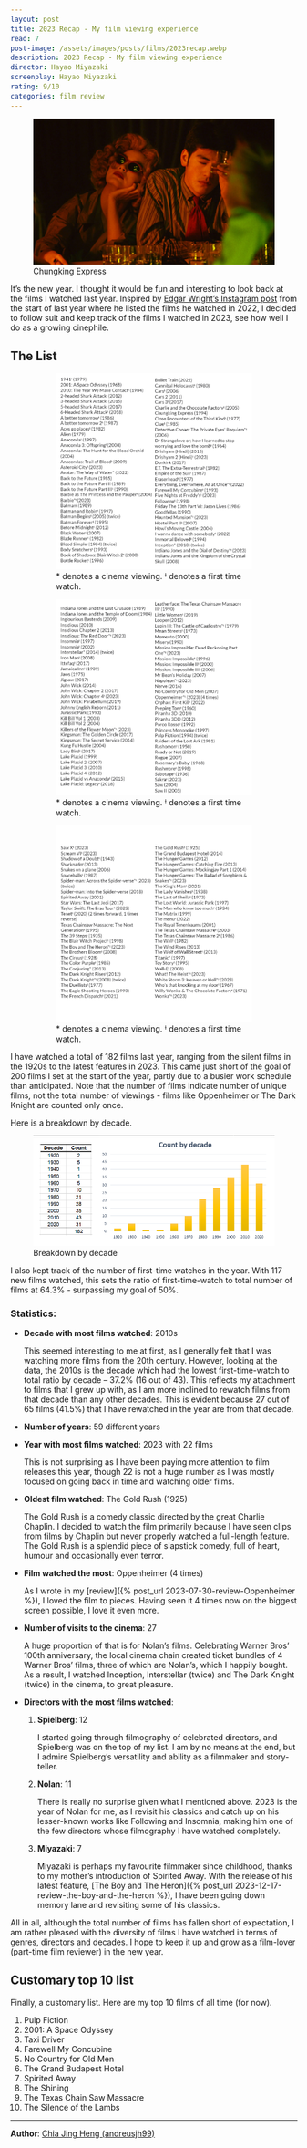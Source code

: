```yaml
---
layout: post
title: 2023 Recap - My film viewing experience
read: 7
post-image: /assets/images/posts/films/2023recap.webp
description: 2023 Recap - My film viewing experience
director: Hayao Miyazaki
screenplay: Hayao Miyazaki
rating: 9/10
categories: film review
---
```


<figure class="film">
  <img src="/assets/images/posts/films/2023recap.webp" alt="Chungking Express movie still">
  <figcaption><i class="fa-solid fa-film"></i> Chungking Express</figcaption>
</figure>

It’s the new year. I thought it would be fun and interesting to look back at the films I watched last year. Inspired by <a href="https://www.instagram.com/p/Cm057BcL-JK/" target="_blank">Edgar Wright’s Instagram post</a> from the start of last year where he listed the films he watched in 2022, I decided to follow suit and keep track of the films I watched in 2023, see how well I do as a growing cinephile.

## The List

<figure>
  <figure class="film">
    <img src="/assets/images/posts/films/movie1.webp" alt="Part 1 of list">
    <figcaption><i class="fa-solid"></i> * denotes a cinema viewing. ꭞ denotes a first time watch.</figcaption>
  </figure>
  <figure class="film">
    <img src="/assets/images/posts/films/movie2.webp" alt="Part 2 of list">
    <figcaption><i class="fa-solid"></i> * denotes a cinema viewing. ꭞ denotes a first time watch.</figcaption>
  </figure>
  <figure class="film">
    <img src="/assets/images/posts/films/movie3.webp" alt="Part 3 of list">
    <figcaption><i class="fa-solid"></i> * denotes a cinema viewing. ꭞ denotes a first time watch.</figcaption>
  </figure>  
</figure>

I have watched a total of 182 films last year, ranging from the silent films in the 1920s to the latest features in 2023. This came just short of the goal of 200 films I set at the start of the year, partly due to a busier work schedule than anticipated. Note that the number of films indicate number of unique films, not the total number of viewings - films like Oppenheimer or The Dark Knight are counted only once.

Here is a breakdown by decade.


<figure class="film">
  <img src="/assets/images/posts/films/movie4.webp" alt="Breakdown by decade">
  <figcaption><i class="fa-solid"></i>Breakdown by decade</figcaption>
</figure>

I also kept track of the number of first-time watches in the year. With 117 new films watched, this sets the ratio of first-time-watch to total number of films at 64.3% - surpassing my goal of 50%.

### Statistics:
-	<b>Decade with most films watched</b>: 2010s

    This seemed interesting to me at first, as I generally felt that I was watching more films from the 20th century. However, looking at the data, the 2010s is the decade which had the lowest first-time-watch to total ratio by decade – 37.2% (16 out of 43). This reflects my attachment to films that I grew up with, as I am more inclined to rewatch films from that decade than any other decades. This is evident because 27 out of 65 films (41.5%) that I have rewatched in the year are from that decade.

-	<b>Number of years</b>: 59 different years

-	<b>Year with most films watched</b>: 2023 with 22 films

    This is not surprising as I have been paying more attention to film releases this year, though 22 is not a huge number as I was mostly focused on going back in time and watching older films.

-	<b>Oldest film watched</b>: The Gold Rush (1925)

    The Gold Rush is a comedy classic directed by the great Charlie Chaplin. I decided to watch the film primarily because I have seen clips from films by Chaplin but never properly watched a full-length feature. The Gold Rush is a splendid piece of slapstick comedy, full of heart, humour and occasionally even terror.

-	<b>Film watched the most</b>: Oppenheimer (4 times)

    As I wrote in my [review]({% post_url 2023-07-30-review-Oppenheimer %}), I loved the film to pieces. Having seen it 4 times now on the biggest screen possible, I love it even more.

-	<b>Number of visits to the cinema</b>: 27

    A huge proportion of that is for Nolan’s films. Celebrating Warner Bros’ 100th anniversary, the local cinema chain created ticket bundles of 4 Warner Bros’ films, three of which are Nolan’s, which I happily bought. As a result, I watched Inception, Interstellar (twice) and The Dark Knight (twice) in the cinema, to great pleasure.

-	<b>Directors with the most films watched</b>:
    1.	<b>Spielberg</b>: 12
        
        I started going through filmography of celebrated directors, and Spielberg was on the top of my list. I am by no means at the end, but I admire Spielberg’s versatility and ability as a filmmaker and story-teller.

    2.	<b>Nolan</b>: 11

        There is really no surprise given what I mentioned above. 2023 is the year of Nolan for me, as I revisit his classics and catch up on his lesser-known works like Following and Insomnia, making him one of the few directors whose filmography I have watched completely.

    3.	<b>Miyazaki</b>: 7

        Miyazaki is perhaps my favourite filmmaker since childhood, thanks to my mother’s introduction of Spirited Away. With the release of his latest feature, [The Boy and The Heron]({% post_url 2023-12-17-review-the-boy-and-the-heron %}), I have been going down memory lane and revisiting some of his classics.

All in all, although the total number of films has fallen short of expectation, I am rather pleased with the diversity of films I have watched in terms of genres, directors and decades. I hope to keep it up and grow as a film-lover (part-time film reviewer) in the new year.

## Customary top 10 list

Finally, a customary list. Here are my top 10 films of all time (for now).

1.	Pulp Fiction
2.	2001: A Space Odyssey
3.	Taxi Driver
4.	Farewell My Concubine
5.	No Country for Old Men
6.	The Grand Budapest Hotel
7.	Spirited Away
8.	The Shining
9.	The Texas Chain Saw Massacre
10.	The Silence of the Lambs

---

**Author**: <a href="https://github.com/andreusjh99" target="_blank">Chia Jing Heng (andreusjh99)</a>